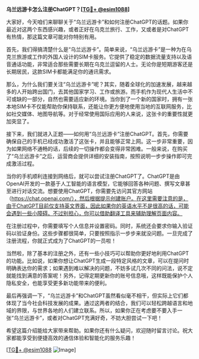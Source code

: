 **乌兰远游卡怎么注册ChatGPT？[[TG💪+ @esim1088](https://t.me/s/esim1088)]**

大家好，今天咱们来聊聊关于“乌兰远游卡”和如何注册ChatGPT的话题。如果你最近对这两个东西感兴趣，或者正好在乌克兰旅行、工作，又或者是对ChatGPT有热情，那这篇文章可能对你特别有用。

首先，我们得搞清楚什么是“乌兰远游卡”。简单来说，“乌兰远游卡”是一种为在乌克兰旅游或工作的外国人设计的SIM卡服务。它提供了稳定的数据流量支持以及语音通话功能，非常适合那些需要长期在乌克兰逗留的人士。无论你是短期游客还是长期居民，这款SIM卡都能满足你的通讯需求。

那么，为什么我们要关注“乌兰远游卡”呢？其实，随着全球化的加速发展，越来越多的人开始跨出国门，去其他国家学习、工作或旅游。而手机作为现代人生活中不可或缺的一部分，自然也需要适应新的环境。当你到了一个新的国家时，拥有一张本地SIM卡不仅能帮助你保持联系，还能让你更方便地使用当地的互联网服务，比如社交媒体、地图导航等。对于经常使用国际应用的人来说，这张卡的重要性就更加突显了。

接下来，我们就进入正题——如何用“乌兰远游卡”注册ChatGPT。首先，你需要确保自己的手机已经成功激活了这张卡，并且能够正常上网。这一步非常重要，因为如果网络不通畅的话，后续的一切操作都会变得非常困难。一般来说，在购买了“乌兰远游卡”之后，运营商会提供详细的安装指南，按照说明一步步操作即可完成激活过程。

当你的手机顺利连接到网络后，就可以尝试注册ChatGPT了。ChatGPT是由OpenAI开发的一款基于人工智能的语言模型，它能够回答各种问题、撰写文章甚至进行对话交流。想要使用ChatGPT，你需要先访问其官方网站（https://chat.openai.com/），然后根据提示创建账户。在这里需要注意的是，由于ChatGPT目前仅支持英文界面，因此如果你的英语水平不是很高的话，可能会遇到一些小障碍。不过别担心，你可以借助翻译工具来辅助理解页面内容。

在注册过程中，你需要填写个人信息并设置密码。同时，系统还会要求你输入验证码以验证身份。这些步骤都很简单，只要按照指示一步步来就没问题。一旦完成了注册流程，你就正式成为了ChatGPT的一员啦！

当然啦，除了基本的注册之外，还有一些小技巧可以帮助你更好地利用ChatGPT的功能。比如说，如果你想让ChatGPT生成一段特定风格的文章，可以在提问时明确表达你的需求；如果遇到难以解决的问题，不妨多试几次不同的问法，说不定就能找到满意的答案呢！另外，记得定期更新你的账号信息哦，这样既能保护个人隐私安全，也能享受更多新功能带来的便利。

最后再强调一下，“乌兰远游卡”和ChatGPT虽然看似毫不相干，但实际上它们都体现了当今社会科技发展的成果。通过这两者的结合，我们可以轻松跨越语言和地域的界限，与世界各地的人们建立联系。所以，如果你正在考虑要不要入手一张“乌兰远游卡”，或者对ChatGPT充满好奇，不妨大胆尝试一下吧！

希望这篇介绍能给大家带来帮助。如果你还有什么疑问，欢迎随时留言讨论。祝大家都能享受到便捷高效的通信体验和智能化的服务乐趣！

[[TG💪+ @esim1088](https://t.me/s/esim1088) ![Image](https://i.postimg.cc/4NQfJmqS/Snipaste-2025-05-13-00-14-12.png)]